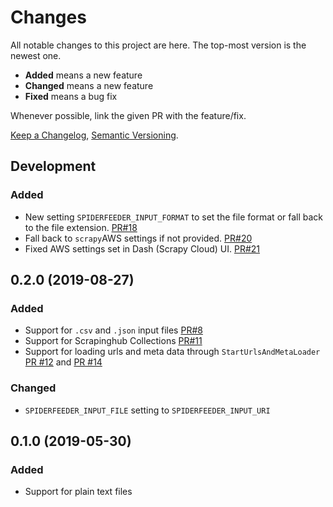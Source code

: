 # Changes

All notable changes to this project are here.
The top-most version is the newest one.

* **Added** means a new feature
* **Changed** means a new feature
* **Fixed** means a bug fix

Whenever possible, link the given PR with the feature/fix.

[Keep a Changelog](https://keepachangelog.com/en/1.0.0/), [Semantic Versioning](https://semver.org/spec/v2.0.0.html).

## Development

### Added

* New setting `SPIDERFEEDER_INPUT_FORMAT` to set the file format or fall back to the file extension. [PR#18](https://github.com/ejulio/spider-feeder/pull/18)
* Fall back to `scrapy`AWS settings if not provided. [PR#20](https://github.com/ejulio/spider-feeder/pull/20)
* Fixed AWS settings set in Dash (Scrapy Cloud) UI. [PR#21](https://github.com/ejulio/spider-feeder/pull/21)

## 0.2.0 (2019-08-27)

### Added

* Support for `.csv` and `.json` input files [PR#8](https://github.com/ejulio/spider-feeder/pull/8)
* Support for Scrapinghub Collections [PR#11](https://github.com/ejulio/spider-feeder/pull/11)
* Support for loading urls and meta data through `StartUrlsAndMetaLoader` [PR #12](https://github.com/ejulio/spider-feeder/pull/12) and [PR #14](https://github.com/ejulio/spider-feeder/pull/14)

### Changed

* `SPIDERFEEDER_INPUT_FILE` setting to `SPIDERFEEDER_INPUT_URI`

## 0.1.0 (2019-05-30)

### Added

* Support for plain text files
